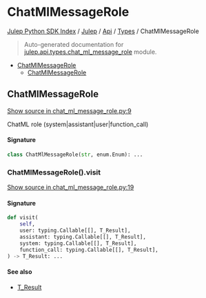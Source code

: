 # ChatMlMessageRole

[Julep Python SDK Index](../../../README.md#julep-python-sdk-index) / [Julep](../../index.md#julep) / [Api](../index.md#api) / [Types](./index.md#types) / ChatMlMessageRole

> Auto-generated documentation for [julep.api.types.chat_ml_message_role](../../../../../../../julep/api/types/chat_ml_message_role.py) module.

- [ChatMlMessageRole](#chatmlmessagerole)
  - [ChatMlMessageRole](#chatmlmessagerole-1)

## ChatMlMessageRole

[Show source in chat_ml_message_role.py:9](../../../../../../../julep/api/types/chat_ml_message_role.py#L9)

ChatML role (system|assistant|user|function_call)

#### Signature

```python
class ChatMlMessageRole(str, enum.Enum): ...
```

### ChatMlMessageRole().visit

[Show source in chat_ml_message_role.py:19](../../../../../../../julep/api/types/chat_ml_message_role.py#L19)

#### Signature

```python
def visit(
    self,
    user: typing.Callable[[], T_Result],
    assistant: typing.Callable[[], T_Result],
    system: typing.Callable[[], T_Result],
    function_call: typing.Callable[[], T_Result],
) -> T_Result: ...
```

#### See also

- [T_Result](#t_result)